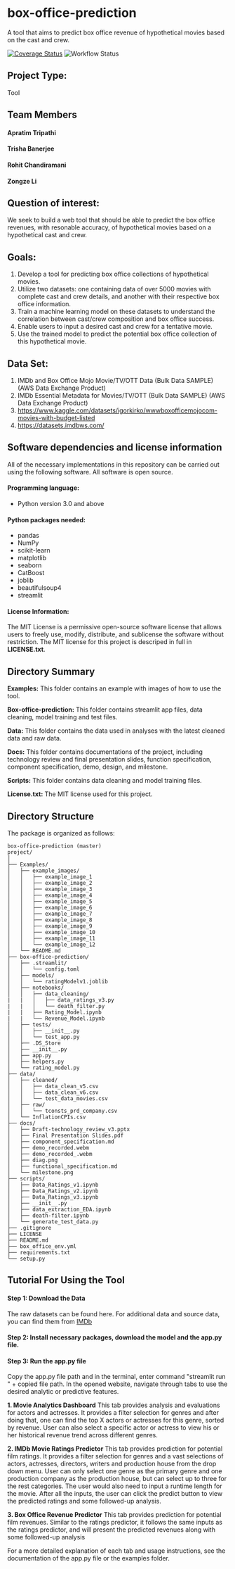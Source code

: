 # box-office-prediction
A tool that aims to predict box office revenue of hypothetical movies based on the cast and crew.

[![Coverage Status](https://coveralls.io/repos/github/c0zimb4tm4n/box-office-prediction/badge.svg?branch=main)](https://coveralls.io/github/c0zimb4tm4n/box-office-prediction?branch=main)
![Workflow Status](https://github.com/c0zimb4tm4n/box-office-prediction/actions/workflows/build_test.yml/badge.svg)

## Project Type:
Tool

## Team Members

#### Apratim Tripathi
#### Trisha Banerjee
#### Rohit Chandiramani
#### Zongze Li


## Question of interest:
We seek to build a web tool that should be able to predict the box office revenues, with resonable accuracy, of hypothetical movies based on a hypothetical cast and crew.

## Goals:
1. Develop a tool for predicting box office collections of hypothetical movies.
2. Utilize two datasets: one containing data of over 5000 movies with complete cast and crew details, and another with their respective box office information.
3. Train a machine learning model on these datasets to understand the correlation between cast/crew composition and box office success.
4. Enable users to input a desired cast and crew for a tentative movie.
5. Use the trained model to predict the potential box office collection of this hypothetical movie.

## Data Set:
1. IMDb and Box Office Mojo Movie/TV/OTT Data (Bulk Data SAMPLE) (AWS Data Exchange Product)
2. IMDb Essential Metadata for Movies/TV/OTT (Bulk Data SAMPLE) (AWS Data Exchange Product)
3. https://www.kaggle.com/datasets/igorkirko/wwwboxofficemojocom-movies-with-budget-listed
4. https://datasets.imdbws.com/

## Software dependencies and license information

All of the necessary implementations in this repository can be carried out using the following software.  All software is open source.

#### Programming language: 

- Python version 3.0 and above 

#### Python packages needed:

- pandas
- NumPy
- scikit-learn
- matplotlib
- seaborn
- CatBoost
- joblib
- beautifulsoup4
- streamlit

#### License Information:

The MIT License is a permissive open-source software license that allows users to freely use, modify, distribute, and sublicense the software without restriction. The MIT license for this project is descriped in full in **LICENSE.txt**.


## Directory Summary

**Examples:** This folder contains an example with images of how to use the tool.

**Box-office-prediction:** This folder contains streamlit app files, data cleaning, model training and test files.

**Data:** This folder contains the data used in analyses with the latest cleaned data and raw data.

**Docs:** This folder contains documentations of the project, including technology review and final presentation slides, function specification, component specification, demo, design, and milestone.

**Scripts:** This folder contains data cleaning and model training files.

**License.txt:** The MIT license used for this project.


## Directory Structure
The package is organized as follows:

```
box-office-prediction (master)  
project/
│
├── Examples/
│   ├── example_images/
│   │   ├── example_image_1
│   │   ├── example_image_2
│   │   ├── example_image_3
│   │   ├── example_image_4
│   │   ├── example_image_5
│   │   ├── example_image_6
│   │   ├── example_image_7
│   │   ├── example_image_8
│   │   ├── example_image_9
│   │   ├── example_image_10
│   │   ├── example_image_11
│   │   └── example_image_12
│   └── README.md
├── box-office-prediction/
│   ├── .streamlit/
│   │   └── config.toml
│   ├── models/
│   │   └── ratingModelv1.joblib
│   ├── notebooks/
│   │   ├── data_cleaning/
|   |   │   ├── data_ratings_v3.py
|   |   │   └── death_filter.py
|   |   ├── Rating_Model.ipynb
|   |   └── Revenue_Model.ipynb
│   ├── tests/
│   │   ├── __init__.py
│   │   └── test_app.py
│   ├── .DS_Store
│   ├── __init__.py
│   ├── app.py
│   ├── helpers.py
│   └── rating_model.py
├── data/
│   ├── cleaned/
│   │   ├── data_clean_v5.csv
│   │   ├── data_clean_v6.csv
│   │   └── test_data_movies.csv
│   ├── raw/
│   │   └── tconsts_prd_company.csv
│   └── InflationCPIs.csv
├── docs/
│   ├── Draft-technology_review_v3.pptx
│   ├── Final Presentation Slides.pdf
│   ├── component_specification.md
│   ├── demo_recorded.webm
│   ├── demo_recorded_.webm
│   ├── diag.png
│   ├── functional_specification.md
│   └── milestone.png
├── scripts/
│   ├── Data_Ratings_v1.ipynb
│   ├── Data_Ratings_v2.ipynb
│   ├── Data_Ratings_v3.ipynb
│   ├── __init__.py
│   ├── data_extraction_EDA.ipynb
│   ├── death-filter.ipynb
│   └── generate_test_data.py
├── .gitignore
├── LICENSE
├── README.md
├── box_office_env.yml
├── requirements.txt
└── setup.py
```

## Tutorial For Using the Tool

#### Step 1: Download the Data

The raw datasets can be found here. For additional data and source data, you can find them from [IMDb](https://datasets.imdbws.com/)

#### Step 2: Install necessary packages, download the model and the app.py file.

#### Step 3: Run the app.py file

Copy the app.py file path and in the terminal, enter command "streamlit run " + copied file path. In the opened website, navigate through tabs to use the desired analytic or predictive features.

**1. Movie Analytics Dashboard** This tab provides analysis and evaluations for actors and actresses. It provides a filter selection for genres and after doing that, one can find the top X actors or actresses for this genre, sorted by revenue. User can also select a specific actor or actress to view his or her historical revenue trend across different genres.

**2. IMDb Movie Ratings Predictor** This tab provides prediction for potential film ratings. It provides a filter selection for genres and a vast selections of actors, actresses, directors, writers and production house from the drop down menu. User can only select one genre as the primary genre and one production company as the production house, but can select up to three for the rest categories. The user would also need to input a runtime length for the movie. After all the inputs, the user can click the predict button to view the predicted ratings and some followed-up analysis.

**3. Box Office Revenue Predictor** This tab provides prediction for potential film revenues. Similar to the ratings predictor, it follows the same inputs as the ratings predictor, and will present the predicted revenues along with some followed-up analysis

For a more detailed explanation of each tab and usage instructions, see the documentation of the app.py file or the examples folder.